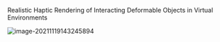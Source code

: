 Realistic Haptic Rendering of Interacting
Deformable Objects in Virtual Environments  

![image-20211119143245894](E:\mycode\collection\定理\连续介质力学\image-20211119143245894.png)